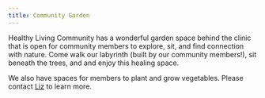 ```yaml
---
title: Community Garden
---
```

Healthy Living Community has a wonderful garden space behind the clinic that is open for community members to explore, sit, and find connection with nature. Come walk our labyrinth (built by our community members!), sit beneath the trees, and and enjoy this healing space. 

We also have spaces for members to plant and grow vegetables. Please contact [Liz](mailto:liz@hlcomm.org) to learn more.
